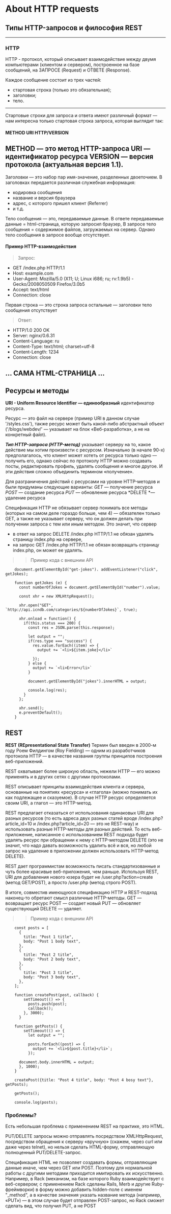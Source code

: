 # About HTTP requests

## Типы HTTP-запросов и философия REST
---

### HTTP

HTTP - протокол, который описывает взаимодействие между двумя компьютерами (клиентом и сервером), построенное на базе сообщений, на ЗАПРОСЕ (Request) и ОТВЕТЕ (Response). 

Каждое сообщение состоит из трех частей: 
- стартовая строка (только это обязательная);
- заголовки; 
- тело. 

---

Стартовые строки для запроса и ответа имеют различный формат — нам интересна только стартовая строка запроса, которая выглядит так:

#### METHOD URI HTTP/VERSION

METHOD — это метод HTTP-запроса 
URI — идентификатор ресурса
VERSION — версия протокола (актуальная версия 1.1).
---

Заголовки — это набор пар имя-значение, разделенных двоеточием. 
В заголовках передается различная служебная информация:   
- кодировка сообщения
- название и версия браузера
- адрес, с которого пришел клиент (Referrer) 
- и т.д.

Тело сообщения — это, передаваемые данные. 
В ответе передаваемые данные = html-страница, которую запросил браузер, 
В запросе тело сообщения = содержимое файлов, загружаемых на сервер. 
Однако тело сообщения в запросе вообще отсутствует.


#### Пример HTTP-взаимодействия

> Запрос:
- GET /index.php HTTP/1.1
- Host: example.com
- User-Agent: Mozilla/5.0 (X11; U; Linux i686; ru; rv:1.9b5) - Gecko/2008050509 Firefox/3.0b5
- Accept: text/html
- Connection: close

Первая строка — это строка запроса
остальные — заголовки
тело сообщения отсутствует

> Ответ:
- HTTP/1.0 200 OK
- Server: nginx/0.6.31
- Content-Language: ru
- Content-Type: text/html; charset=utf-8
- Content-Length: 1234
- Connection: close

... САМА HTML-СТРАНИЦА ...
---

## Ресурсы и методы

**URI - Uniform Resource Identifier — единообразный** идентификатор ресурса. 

Ресурс — это файл на сервере (пример URI в данном случае '/styles.css'), также ресурс может быть какой-либо абстрактный объект ('/blogs/webdev/' — указывает на блок «Веб-разработка», а не на конкретный файл).

***Тип HTTP-запроса (HTTP-метод)*** указывает серверу на то, какое действие мы хотим произвести с ресурсом.
Изначально (в начале 90-х) предполагалось, что клиент может хотеть от ресурса только одно — получить его, однако сейчас по протоколу HTTP можно создавать посты, редактировать профиль, удалять сообщения и многое другое. И эти действия сложно объединить термином «получение».

Для разграничения действий с ресурсами на уровне HTTP-методов и были придуманы следующие варианты:
*GET* — получение ресурса
*POST* — создание ресурса
*PUT* — обновление ресурса
*DELETE *— удаление ресурса

Спецификация HTTP не обязывает сервер понимать все методы (которых на самом деле гораздо больше, чем 4) — обязателен только GET, а также не указывает серверу, что он должен делать при получении запроса с тем или иным методом. 
Это значит, что сервер 
- в ответ на запрос DELETE /index.php HTTP/1.1 не обязан удалять страницу index.php на сервере, 
- на запрос GET /index.php HTTP/1.1 не обязан возвращать страницу index.php, он может ее удалять.

>> Пример кода c внешним API


        document.getElementById("get-jokes"). addEventListener("click", getJokes);

        function getJokes (e) {
          const numberOfJokes = document.getElementById("number").value;

          const xhr = new XMLHttpRequest();

          xhr.open("GET", `http://api.icndb.com/categories/${numberOfJokes}`, true);

          xhr.onload = function() {
            if(this.status === 200) {
              const res = JSON.parse(this.response);

              let output = "";
              if(res.type === "success") {
                res.value.forEach((item) => {
                  output += `<li>${item.joke}</li>`
                  
                });
              } else {
                output += `<li>Error</li>`
              }

              document.getElementById("jokes").innerHTML = output;

              console.log(res);
            }
          };

          xhr.send();
          e.preventDefault();
        }



## REST

**REST (REpresentational State Transfer)** 
Термин был введен в 2000-м году Роем Филдингом (Roy Fielding) — одним из разработчиков протокола HTTP — в качестве названия группы принципов построения веб-приложений. 

REST охватывает более широкую область, нежели HTTP — его можно применять и в других сетях с другими протоколами. 

REST описывает принципы взаимодействия клиента и сервера, основанные на понятиях «ресурса» и «глагола» (можно понимать их как подлежащее и сказуемое). 
В случае HTTP ресурс определяется своим URI, а глагол — это HTTP-метод.

REST предлагает отказаться от использования одинаковых URI для разных ресурсов (то есть адреса двух разных статей вроде /index.php?article_id=10 и /index.php?article_id=20 — это не REST-way) и использовать разные HTTP-методы для разных действий. 
То есть веб-приложение, написанное с использованием REST подхода будет удалять ресурс при обращении к нему с HTTP-методом DELETE (это не значит, что надо давать возможность удалить всё и вся, но любой запрос на удаление в приложении должен использовать HTTP-метод DELETE).

REST дает программистам возможность писать стандартизованные и чуть более красивые веб-приложения, чем раньше. Используя REST, URI для добавления нового юзера будет не /user.php?action=create (метод GET/POST), а просто /user.php (метод строго POST).

В итоге, совместив имеющуюся спецификацию HTTP и REST-подход наконец-то обретают смысл различные HTTP-методы. 
GET — возвращает ресурс
POST — создает новый
PUT — обновляет существующий
DELETE — удаляет.


>> Пример кода c внешним API

        const posts = [
          {
            title: "Post 1 title",
            body: "Post 1 body text",
          },
          {
            title: "Post 2 title",
            body: "Post 2 body text",
          },
          {
            title: "Post 3 title",
            body: "Post 3 body text",
          },
        ];

        function createPost(post, callback) {
            setTimeout(() => {
              posts.push(post);
              callback();
            }, 3000);
          }

        function getPosts() {
            setTimeout(() => {
              let output = "";
          
              posts.forEach((post) => {
                output += `<li>${post.title}</li>`;
              });
          
          document.body.innerHTML = output;
          }, 1000);
        }

        createPost({title: "Post 4 title", body: "Post 4 bosy text"}, getPosts);

        getPosts();

        console.log(posts);


### Проблемы?

Есть небольшая проблема с применением REST на практике, это  HTML.

PUT/DELETE запросы можно отправлять посредством XMLHttpRequest, посредством обращения к серверу «вручную» (скажем, через curl или даже через telnet), но нельзя сделать HTML-форму, отправляющую полноценный PUT/DELETE-запрос.

Cпецификация HTML не позволяет создавать формы, отправляющие данные иначе, чем через GET или POST. Поэтому для нормальной работы с другими методами приходится имитировать их искусственно. Например, в Rack (механизм, на базе которого Ruby взаимодействует с веб-сервером; с применением Rack сделаны Rails, Merb и другие Ruby-фреймворки) в форму можно добавить hidden-поле с именем "_method", а в качестве значения указать название метода (например, «PUT») — в этом случае будет отправлен POST-запрос, но Rack сможет сделать вид, что получил PUT, а не POST